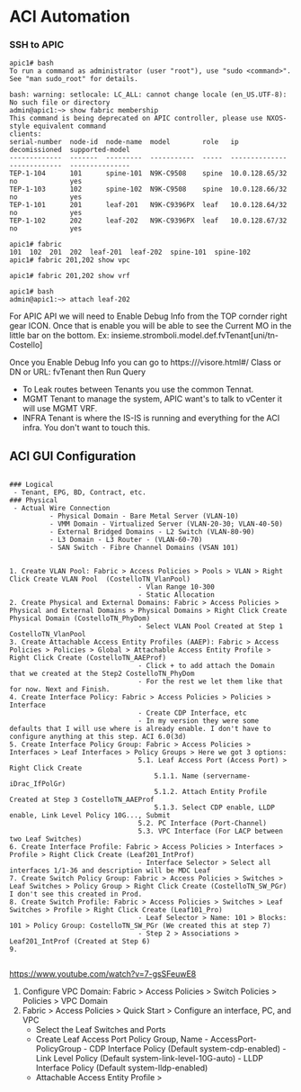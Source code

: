 # ACI Automation

### SSH to APIC 
```
apic1# bash
To run a command as administrator (user "root"), use "sudo <command>".
See "man sudo_root" for details.

bash: warning: setlocale: LC_ALL: cannot change locale (en_US.UTF-8): No such file or directory
admin@apic1:~> show fabric membership
This command is being deprecated on APIC controller, please use NXOS-style equivalent command
clients:
serial-number  node-id  node-name  model        role   ip              decomissioned  supported-model
-------------  -------  ---------  -----------  -----  --------------  -------------  ---------------
TEP-1-104      101      spine-101  N9K-C9508    spine  10.0.128.65/32  no             yes
TEP-1-103      102      spine-102  N9K-C9508    spine  10.0.128.66/32  no             yes
TEP-1-101      201      leaf-201   N9K-C9396PX  leaf   10.0.128.64/32  no             yes
TEP-1-102      202      leaf-202   N9K-C9396PX  leaf   10.0.128.67/32  no             yes

apic1# fabric
101  102  201  202  leaf-201  leaf-202  spine-101  spine-102
apic1# fabric 201,202 show vpc

apic1# fabric 201,202 show vrf

apic1# bash
admin@apic1:~> attach leaf-202

```

For APIC API we will need to Enable Debug Info from the TOP cornder right gear ICON. Once that is enable you will be able to see the Current MO in the little bar on the bottom.
Ex: insieme.stromboli.model.def.fvTenant[uni/tn-Costello]

Once you Enable Debug Info you can go to https://<apic1>/visore.html#/
Class or DN or URL: fvTenant    then Run Query

- To Leak routes between Tenants you use the common Tennat.
- MGMT Tenant to manage the system, APIC want's to talk to vCenter it will use MGMT VRF. 
- INFRA Tenant is where the IS-IS is running and everything for the ACI infra. You don't want to touch this.


## ACI GUI Configuration

```

### Logical
 - Tenant, EPG, BD, Contract, etc.
### Physical
 - Actual Wire Connection
          - Physical Domain - Bare Metal Server (VLAN-10)
          - VMM Domain - Virtualized Server (VLAN-20-30; VLAN-40-50)
          - External Bridged Domains - L2 Switch (VLAN-80-90)
          - L3 Domain - L3 Router - (VLAN-60-70)
          - SAN Switch - Fibre Channel Domains (VSAN 101)
 

1. Create VLAN Pool: Fabric > Access Policies > Pools > VLAN > Right Click Create VLAN Pool  (CostelloTN_VlanPool)
                                - Vlan Range 10-300
                                - Static Allocation 
2. Create Physical and External Domains: Fabric > Access Policies > Physical and External Domains > Physical Domains > Right Click Create Physical Domain (CostelloTN_PhyDom)
                                - Select VLAN Pool Created at Step 1 CostelloTN_VlanPool
3. Create Attachable Access Entity Profiles (AAEP): Fabric > Access Policies > Policies > Global > Attachable Access Entity Profile > Right Click Create (CostelloTN_AAEProf)
                                - Click + to add attach the Domain that we created at the Step2 CostelloTN_PhyDom
                                - For the rest we let them like that for now. Next and Finish.
4. Create Interface Policy: Fabric > Access Policies > Policies > Interface
                                - Create CDP Interface, etc
                                - In my version they were some defaults that I will use where is already enable. I don't have to configure anything at this step. ACI 6.0(3d)
5. Create Interface Policy Group: Fabric > Access Policies > Interfaces > Leaf Interfaces > Policy Groups > Here we got 3 options:
                                5.1. Leaf Access Port (Access Port) > Right Click Create
                                    5.1.1. Name (servername-iDrac_IfPolGr)
                                    5.1.2. Attach Entity Profile Created at Step 3 CostelloTN_AAEProf
                                    5.1.3. Select CDP enable, LLDP enable, Link Level Policy 10G..., Submit
                                5.2. PC Interface (Port-Channel)
                                5.3. VPC Interface (For LACP between two Leaf Switches)
6. Create Interface Profile: Fabric > Access Policies > Interfaces > Profile > Right Click Create (Leaf201_IntProf)
                                - Interface Selector > Select all interfaces 1/1-36 and description will be MDC Leaf
7. Create Switch Policy Group: Fabric > Access Policies > Switches > Leaf Switches > Policy Group > Right Click Create (CostelloTN_SW_PGr) I don't see this created in Prod.
8. Create Switch Profile: Fabric > Access Policies > Switches > Leaf Switches > Profile > Right Click Create (Leaf101_Pro)
                                - Leaf Selector > Name: 101 > Blocks: 101 > Policy Group: CostelloTN_SW_PGr (We created this at step 7)
                                - Step 2 > Associations > Leaf201_IntProf (Created at Step 6)
9. 


```

https://www.youtube.com/watch?v=7-gsSFeuwE8



1. Configure VPC Domain: Fabric > Access Policies > Switch Policies > Policies > VPC Domain
1. Fabric > Access Policies > Quick Start > Configure an interface, PC, and VPC
   - Select the Leaf Switches and Ports
   - Create Leaf Access Port Policy Group, Name - AccessPort-PolicyGroup
                                                - CDP Interface Policy (Default system-cdp-enabled)
                                                - Link Level Policy (Default system-link-level-10G-auto)
                                                - LLDP Interface Policy (Default system-lldp-enabled)
   - Attachable Access Entity Profile > 